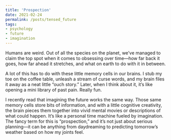 ```yaml
---
title: 'Prospection'
date: 2021-02-24
permalink: /posts/tensed_future
tags:
- psychology
- future
- imagination
---
```

Humans are weird. Out of all the species on the planet, we’ve managed to claim the top spot when it comes to obsessing over time—how far back it goes, how far ahead it stretches, and what on earth to do with it in between. 

A lot of this has to do with these little memory cells in our brains. I stub my toe on the coffee table, unleash a stream of curse words, and my brain files it away as a neat little “ouch story.” Later, when I think about it, it’s like opening a mini library of past pain. Really fun.

I recently read that imagining the future works the same way. Those same memory cells store bits of information, and with a little cognitive creativity, the brain pieces them together into vivid mental movies or descriptions of what could happen. It’s like a personal time machine fueled by imagination. The fancy term for this is “prospection,” and it’s not just about serious planning—it can be anything from daydreaming to predicting tomorrow’s weather based on how my joints feel.
